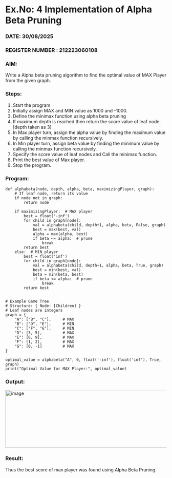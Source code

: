 # Ex.No: 4   Implementation of Alpha Beta Pruning 
### DATE: 30/08/2025                                                                           
### REGISTER NUMBER : 212223060108
### AIM: 
Write a Alpha beta pruning algorithm to find the optimal value of MAX Player from the given graph.
### Steps:
1. Start the program
2. Initially  assign MAX and MIN value as 1000 and -1000.
3.  Define the minimax function  using alpha beta pruning
4.  If maximum depth is reached then return the score value of leaf node. [depth taken as 3]
5.  In Max player turn, assign the alpha value by finding the maximum value by calling the minmax function recursively.
6.  In Min player turn, assign beta value by finding the minimum value by calling the minmax function recursively.
7.  Specify the score value of leaf nodes and Call the minimax function.
8.  Print the best value of Max player.
9.  Stop the program. 

### Program:
```
def alphabeta(node, depth, alpha, beta, maximizingPlayer, graph):
    # If leaf node, return its value
    if node not in graph:
        return node
    
    if maximizingPlayer:  # MAX player
        best = float('-inf')
        for child in graph[node]:
            val = alphabeta(child, depth+1, alpha, beta, False, graph)
            best = max(best, val)
            alpha = max(alpha, best)
            if beta <= alpha:  # prune
                break
        return best
    else:  # MIN player
        best = float('inf')
        for child in graph[node]:
            val = alphabeta(child, depth+1, alpha, beta, True, graph)
            best = min(best, val)
            beta = min(beta, best)
            if beta <= alpha:  # prune
                break
        return best


# Example Game Tree
# Structure: { Node: [Children] }
# Leaf nodes are integers
graph = {
    "A": ["B", "C"],     # MAX
    "B": ["D", "E"],     # MIN
    "C": ["F", "G"],     # MIN
    "D": [3, 5],         # MAX
    "E": [6, 9],         # MAX
    "F": [1, 2],         # MAX
    "G": [0, -1]         # MAX
}

optimal_value = alphabeta("A", 0, float('-inf'), float('inf'), True, graph)
print("Optimal Value for MAX Player:", optimal_value)
```

### Output:

<img width="828" height="180" alt="image" src="https://github.com/user-attachments/assets/f7d2081e-d91e-4f7e-a99d-37258ea03414" />

### Result:
Thus the best score of max player was found using Alpha Beta Pruning.
